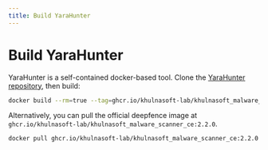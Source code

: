 ```yaml
---
title: Build YaraHunter
---
```


# Build YaraHunter

YaraHunter is a self-contained docker-based tool. Clone the [YaraHunter repository](https://github.com/khulnasoft-lab/YaraHunter), then build:

```bash
docker build --rm=true --tag=ghcr.io/khulnasoft-lab/khulnasoft_malware_scanner_ce:2.2.0 -f Dockerfile .
```

Alternatively, you can pull the official deepfence image at `ghcr.io/khulnasoft-lab/khulnasoft_malware_scanner_ce:2.2.0`.

```bash
docker pull ghcr.io/khulnasoft-lab/khulnasoft_malware_scanner_ce:2.2.0
```
